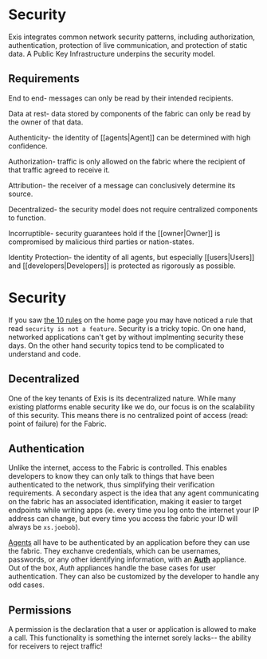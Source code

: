 # Security

Exis integrates common network security patterns, including authorization, authentication, protection of live communication, and protection of static data. A Public Key Infrastructure underpins the security model. 



<!-- After creation, an agent must obtain some set of [credentials][creds] in order to access the fabric. Credentials are some set of data which the agent can use to prove its identity and protect its communications. 

A [permission][perm] is required when sending any message to any [endpoint][endpoint] and generally represents the receiver's willingness to receive the given message.  -->

<!-- A domain may destroy its immediate subdomain or created permissions through [[revocation.|Revocation]] All subdomains of the given domain are also then invalid. -->

<!-- The presentation of credentials is defined by the distribution [[distribution|Distribution]] flows. Each of these flows defines the rules on how agents exchange or obtain keys. -->

<!-- > V2: end to end encryption for pub/sub and reg/call requires different key distribution methods and management. These requirements should be considered but are not detailed here.  -->


## Requirements 

End to end- messages can only be read by their intended recipients.

Data at rest- data stored by components of the fabric can only be read by the owner of that data.

Authenticity- the identity of [[agents|Agent]] can be determined with high confidence.

Authorization- traffic is only allowed on the fabric where the recipient of that traffic agreed to receive it.

Attribution- the receiver of a message can conclusively determine its source.

Decentralized- the security model does not require centralized components to function.

Incorruptible- security guarantees hold if the [[owner|Owner]] is compromised by malicious third parties or nation-states.

Identity Protection- the identity of all agents, but especially [[users|Users]] and [[developers|Developers]] is protected as rigorously as possible.  

# Security

If you saw [the 10 rules](/pages/general/Home.md#the-10-rules) on the home page you may have noticed a rule that read `security is not a feature`. Security is a tricky topic. On one hand, networked applications can't get by without implmenting security these days. On the other hand security topics tend to be complicated to understand and code. 

## Decentralized 

One of the key tenants of Exis is its decentralized nature. While many existing platforms enable security like we do, our focus is on the scalability of this security. This means there is no centralized point of access (read: point of failure) for the Fabric.

## Authentication

Unlike the internet, access to the Fabric is controlled. This enables developers to know they can only talk to things that have been authenticated to the network, thus simplifying their verification requirements. A secondary aspect is the idea that any agent communicating on the fabric has an associated identification, making it easier to target endpoints while writing apps (ie. every time you log onto the internet your IP address can change, but every time you access the fabric your ID will always be `xs.joebob`).

[Agents][agent] all have to be authenticated by an application before they can use the fabric. They exchanve credentials, which can be usernames, passwords, or any other identifying information, with an [**Auth**][auth] appliance. Out of the box, *Auth* appliances handle the base cases for user authentication. They can also be customized by the developer to handle any odd cases. 

## Permissions

A permission is the declaration that a user or application is allowed to make a call. This functionality is something the internet sorely lacks-- the ability for receivers to reject traffic!


[message]:/pages/riffle/Message.md
[agent]:/pages/riffle/Agent.md
[node]:/pages/fabric/Node.md
[fabric]:/pages/fabric/Fabric.md
[domain]:/pages/riffle/Domain.md
[action]:/pages/riffle/Agent.md
[endpoint]:/pages/riffle/Endpoint.md
[samples]:/pages/samples/Samples.md

[auth]:/pages/appliances/Auth-Appliance.md
[creds]:/pages/security/Credentials.md
[perm]:/pages/security/Permission.md

[perm]:/pages/security/Permission.md
[flows]:/pages/security/Security-Flows.md